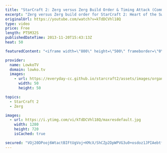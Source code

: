 ```yaml
---
title: "StarCraft 2: Zerg versus Zerg Build Order & Timing Attack (Commentary & Analysis)"
excerpt: "Zerg versus Zerg build order for StarCraft 2: Heart of the Swarm. This is a strong Zerg build order, although it's very important to note that this might just be a straight up buildorder loss in a lot of situations, for example when your opponent opens up with an early Spawning Pool, it will in most"
originalUrl: https://youtube.com/watch?v=kTdDCVhl18Q
type: video
price: Free
length: PT5M32S
publishedDateTime: 2013-11-20T15:43:13Z
heat: 50

featuredContent: "<iframe width=\"800\" height=\"500\" frameborder=\"0\" src=\"https://www.youtube.com/embed/kTdDCVhl18Q\" allow=\"accelerometer; autoplay; encrypted-media; gyroscope; picture-in-picture\" allowfullscreen></iframe>"

provider:
  name: LowkoTV
  domain: lowko.tv
  images:
    - url: https://everyday-cc.github.io/starcraft2/assets/images/organizations/lowko.tv-50x50.jpg
      width: 50
      height: 50

topics:
  - StarCraft 2
  - Zerg

images:
  - url: https://i.ytimg.com/vi/kTdDCVhl18Q/maxresdefault.jpg
    width: 1280
    height: 720
    isCached: true

secured: "VOj20DPooj6WtactBIFtUgVoj+KMcX/ShCZp2DpWPVG3u0+osdoz1JPIAebtfDv5EQshPS8ak5DODzK+DrgeZSmqpkioumv14ANeYWaLzTtkbxnDBAgZVfipVefws0hz5aGfiJjqUOST2yvvipk7GyeTmp6KNiv++DhTXYzBsh0Sooyqn+IeqSOatemctAW/FdGnq7cjrehiqOJTeylueiClNwNcIGcR//pN13evLsX0ab+/QJPA3cpqpeAyygyM6SxjzlkXkGrC6SOApXStve0JDg7OKntKhgfQjp2Gb1sr4SDaGmFCBj2UT+CzS03pEvkvW47C38t5kT26JCIFy3NR8aZYHJVO+J3+28oDHMAaWuMxZIT+tTTX6BgUxl4mwytqyx6h8YXWq35DBcgb5HlMDZS9P+eR+QtBUZEv3dU=;o3xBJDCIPzE7fhD/nfup7Q=="
---
```


